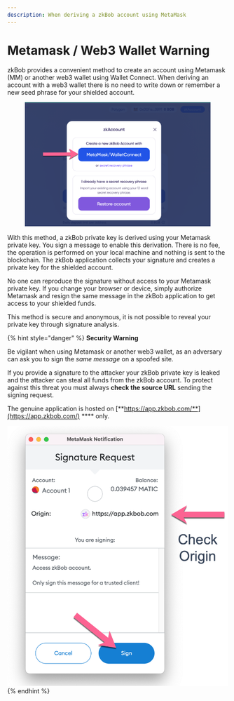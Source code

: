 ```yaml
---
description: When deriving a zkBob account using MetaMask
---
```


# Metamask / Web3 Wallet Warning

zkBob provides a convenient method to create an account using Metamask (MM) or another web3 wallet using Wallet Connect. When deriving an account with a web3 wallet there is no need to write down or remember a new seed phrase for your shielded account.&#x20;

<figure><img src="../../.gitbook/assets/mm-wc.png" alt=""><figcaption></figcaption></figure>

With this method, a zkBob private key is derived using your Metamask private key. You sign a message to enable this derivation. There is no fee, the operation is performed on your local machine and nothing is sent to the blockchain. The zkBob application collects your signature and creates a private key for the shielded account.&#x20;

No one can reproduce the signature without access to your Metamask private key. If you change your browser or device, simply authorize Metamask and resign the same message in the zkBob application to get access to your shielded funds.&#x20;

This method is secure and anonymous, it is not possible to reveal your private key through signature analysis.

{% hint style="danger" %}
**Security Warning**

Be vigilant when using Metamask or another web3 wallet, as an adversary can ask you to sign the _same message_ on a spoofed site.

If you provide a signature to the attacker your zkBob private key is leaked and the attacker can steal all funds from the zkBob account. To protect against this threat you must always **check the source URL** sending the signing request.&#x20;

The genuine application is hosted on [**https://app.zkbob.com/**](https://app.zkbob.com/) **** only.

<img src="../../.gitbook/assets/sig-origin-request (1).png" alt="" data-size="original">
{% endhint %}
